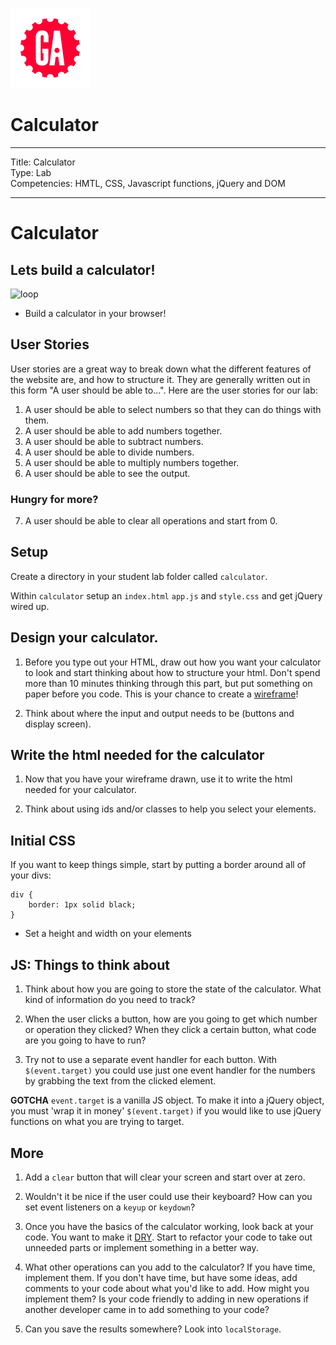 ![ga](../../../ga_cog.png)

# Calculator

---
Title: Calculator <br>
Type: Lab <br>
Competencies: HMTL, CSS, Javascript functions, jQuery and DOM<br>

---

# Calculator

## Lets build a calculator!
![loop](https://i.imgur.com/LxaKMCj.png)

- Build a calculator in your browser!

## User Stories

User stories are a great way to break down what the different features of the website are, and how to structure it. They are generally written out in this form "A user should be able to...". Here are the user stories for our lab:

1. A user should be able to select numbers so that they can do things with them.
2. A user should be able to add numbers together.
3. A user should be able to subtract numbers.
4. A user should be able to divide numbers.
5. A user should be able to multiply numbers together.
6. A user should be able to see the output.

### Hungry for more?

7. A user should be able to clear all operations and start from 0.


## Setup

Create a directory in your student lab folder called `calculator`.

Within `calculator` setup an `index.html` `app.js` and `style.css` and get jQuery wired up.



## Design your calculator.

1. Before you type out your HTML, draw out how you want your calculator to look and start thinking about how to structure your html. Don't spend more than 10 minutes thinking through this part, but put something on paper before you code. This is your chance to create a [wireframe](http://www.creativebloq.com/web-design/jargon-wireframes-mockups-prototypes-51514898)!

2. Think about where the input and output needs to be (buttons and display screen).

## Write the html needed for the calculator

1. Now that you have your wireframe drawn, use it to write the html needed for your calculator.

2. Think about using ids and/or classes to help you select your elements.


## Initial CSS

If you want to keep things simple, start by putting a border around all of your divs:

```
div {
    border: 1px solid black;
}
```

- Set a height and width on your elements


## JS: Things to think about

1. Think about how you are going to store the state of the calculator. What kind of information do you need to track?

2. When the user clicks a button, how are you going to get which number or operation they clicked? When they click a certain button, what code are you going to have to run?

3. Try not to use a separate event handler for each button. With `$(event.target)` you could use just one event handler for the numbers by grabbing the text from the clicked element.


**GOTCHA** `event.target` is a vanilla JS object. To make it into a jQuery object, you must 'wrap it in money' `$(event.target)` if you would like to use jQuery functions on what you are trying to target.

## More

1. Add a `clear` button that will clear your screen and start over at zero.

2. Wouldn't it be nice if the user could use their keyboard? How can you set event listeners on a `keyup` or `keydown`?

3. Once you have the basics of the calculator working, look back at your code. You want to make it [DRY](https://en.wikipedia.org/wiki/Don%27t_repeat_yourself).  Start to refactor your code to take out unneeded parts or implement something in a better way.

4. What other operations can you add to the calculator? If you have time, implement them. If you don't have time, but have some ideas, add comments to your code about what you'd like to add. How might you implement them? Is your code friendly to adding in new operations if another developer came in to add something to your code?

5. Can you save the results somewhere? Look into `localStorage`.
